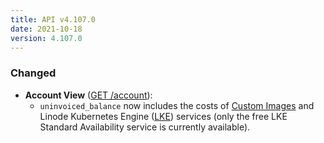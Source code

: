 ```yaml
---
title: API v4.107.0
date: 2021-10-18
version: 4.107.0
---
```


### Changed

- **Account View** ([GET /account](https://www.linode.com/docs/api/account/#account-view)):
    - `uninvoiced_balance` now includes the costs of [Custom Images](https://www.linode.com/docs/guides/linode-images/) and Linode Kubernetes Engine ([LKE](https://www.linode.com/docs/products/compute/kubernetes/)) services (only the free LKE Standard Availability service is currently available).